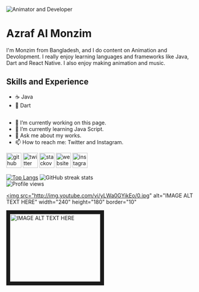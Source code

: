 ![Animator and Developer](https://pbs.twimg.com/profile_banners/1240859610723958785/1584679454/1500x500)

# Azraf Al Monzim
I'm Monzim from Bangladesh, and I do content on Animation and Devolopment. I really enjoy learning languages and frameworks like Java, Dart and React Native. I also enjoy making animation and music.

## Skills and Experience
* ☕ Java
* 🎯 Dart
## 
- 🔭 I’m currently working on this page. 
- 🌱 I’m currently learning Java Script. 
- 💬 Ask me about my works. 
- 📫 How to reach me: Twitter and Instagram. 


[<img src='https://github.githubassets.com/images/modules/logos_page/Octocat.png' alt='github' height='40'>](https://github.com/monzim)  [<img src='https://www.flaticon.com/svg/static/icons/svg/733/733579.svg' alt='twitter' height='40'>](https://twitter.com/monzim)  [<img src='https://www.flaticon.com/svg/static/icons/svg/2111/2111628.svg' alt='stackoverflow' height='40'>](https://stackoverflow.com/users/14726120/azraf-al-monzim)  [<img src='https://www.flaticon.com/svg/static/icons/svg/889/889144.svg' alt='website' height='40'>](https://monzim.tumblr.com/)  [<img src='https://www.flaticon.com/svg/static/icons/svg/1409/1409946.svg' alt='instagram' height='40'>](https://www.instagram.com/azraf_al_monzim/)  

[![Top Langs](https://github-readme-stats.vercel.app/api/top-langs/?username=monzim&layout=compact)](https://github.com/anuraghazra/github-readme-stats)
![GitHub streak stats](https://github-readme-streak-stats.herokuapp.com/?user=monzim)  
![Profile views](https://gpvc.arturio.dev/monzim)  

<a href="http://www.youtube.com/watch?feature=player_embedded&v=yLWa0GYikEo
" target="_blank"><img src="http://img.youtube.com/vi/yLWa0GYikEo/0.jpg" 
alt="IMAGE ALT TEXT HERE" width="240" height="180" border="10"

<a href="http://www.youtube.com/watch?feature=player_embedded&v=yLWa0GYikEo
" target="_blank"><img src="http://img.youtube.com/vi/yLWa0GYikEo/0.jpg" 
alt="IMAGE ALT TEXT HERE" width="240" height="180" border="10" /></a>






